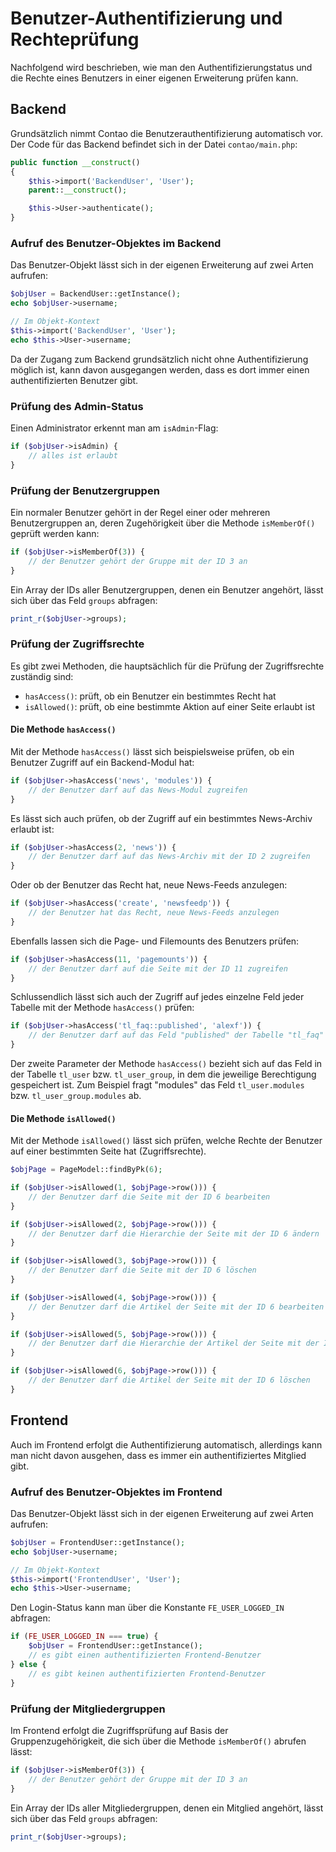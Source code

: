 # Benutzer-Authentifizierung und Rechteprüfung

Nachfolgend wird beschrieben, wie man den Authentifizierungstatus und die
Rechte eines Benutzers in einer eigenen Erweiterung prüfen kann.


## Backend

Grundsätzlich nimmt Contao die Benutzerauthentifizierung automatisch vor. Der
Code für das Backend befindet sich in der Datei `contao/main.php`:

```php
public function __construct()
{
    $this->import('BackendUser', 'User');
    parent::__construct();

    $this->User->authenticate();
}
```


### Aufruf des Benutzer-Objektes im Backend

Das Benutzer-Objekt lässt sich in der eigenen Erweiterung auf zwei Arten
aufrufen:

```php
$objUser = BackendUser::getInstance();
echo $objUser->username;

// Im Objekt-Kontext
$this->import('BackendUser', 'User');
echo $this->User->username;
```

Da der Zugang zum Backend grundsätzlich nicht ohne Authentifizierung möglich
ist, kann davon ausgegangen werden, dass es dort immer einen authentifizierten
Benutzer gibt.


### Prüfung des Admin-Status

Einen Administrator erkennt man am `isAdmin`-Flag:

```php
if ($objUser->isAdmin) {
    // alles ist erlaubt
}
```


### Prüfung der Benutzergruppen

Ein normaler Benutzer gehört in der Regel einer oder mehreren Benutzergruppen
an, deren Zugehörigkeit über die Methode `isMemberOf()` geprüft werden kann:


```php
if ($objUser->isMemberOf(3)) {
    // der Benutzer gehört der Gruppe mit der ID 3 an
}
```

Ein Array der IDs aller Benutzergruppen, denen ein Benutzer angehört, lässt sich
über das Feld `groups` abfragen:

```php
print_r($objUser->groups);
```


### Prüfung der Zugriffsrechte

Es gibt zwei Methoden, die hauptsächlich für die Prüfung der Zugriffsrechte
zuständig sind:

 - `hasAccess()`: prüft, ob ein Benutzer ein bestimmtes Recht hat
 - `isAllowed()`: prüft, ob eine bestimmte Aktion auf einer Seite erlaubt ist


#### Die Methode `hasAccess()`

Mit der Methode `hasAccess()` lässt sich beispielsweise prüfen, ob ein Benutzer
Zugriff auf ein Backend-Modul hat:

```php
if ($objUser->hasAccess('news', 'modules')) {
    // der Benutzer darf auf das News-Modul zugreifen
}
```

Es lässt sich auch prüfen, ob der Zugriff auf ein bestimmtes News-Archiv erlaubt
ist:

```php
if ($objUser->hasAccess(2, 'news')) {
    // der Benutzer darf auf das News-Archiv mit der ID 2 zugreifen
}
```

Oder ob der Benutzer das Recht hat, neue News-Feeds anzulegen:

```php
if ($objUser->hasAccess('create', 'newsfeedp')) {
    // der Benutzer hat das Recht, neue News-Feeds anzulegen
}
```

Ebenfalls lassen sich die Page- und Filemounts des Benutzers prüfen:

```php
if ($objUser->hasAccess(11, 'pagemounts')) {
    // der Benutzer darf auf die Seite mit der ID 11 zugreifen
}
```

Schlussendlich lässt sich auch der Zugriff auf jedes einzelne Feld jeder Tabelle
mit der Methode `hasAccess()` prüfen:

```php
if ($objUser->hasAccess('tl_faq::published', 'alexf')) {
    // der Benutzer darf auf das Feld "published" der Tabelle "tl_faq" zugreifen
}
```

Der zweite Parameter der Methode `hasAccess()` bezieht sich auf das Feld in der
Tabelle `tl_user` bzw. `tl_user_group`, in dem die jeweilige Berechtigung
gespeichert ist. Zum Beispiel fragt "modules" das Feld `tl_user.modules` bzw.
`tl_user_group.modules` ab.


#### Die Methode `isAllowed()`

Mit der Methode `isAllowed()` lässt sich prüfen, welche Rechte der Benutzer auf
einer bestimmten Seite hat (Zugriffsrechte).

```php
$objPage = PageModel::findByPk(6);

if ($objUser->isAllowed(1, $objPage->row())) {
    // der Benutzer darf die Seite mit der ID 6 bearbeiten
}

if ($objUser->isAllowed(2, $objPage->row())) {
    // der Benutzer darf die Hierarchie der Seite mit der ID 6 ändern
}

if ($objUser->isAllowed(3, $objPage->row())) {
    // der Benutzer darf die Seite mit der ID 6 löschen
}

if ($objUser->isAllowed(4, $objPage->row())) {
    // der Benutzer darf die Artikel der Seite mit der ID 6 bearbeiten
}

if ($objUser->isAllowed(5, $objPage->row())) {
    // der Benutzer darf die Hierarchie der Artikel der Seite mit der ID 6 ändern
}

if ($objUser->isAllowed(6, $objPage->row())) {
    // der Benutzer darf die Artikel der Seite mit der ID 6 löschen
}
```


## Frontend

Auch im Frontend erfolgt die Authentifizierung automatisch, allerdings kann man
nicht davon ausgehen, dass es immer ein authentifiziertes Mitglied gibt.


### Aufruf des Benutzer-Objektes im Frontend

Das Benutzer-Objekt lässt sich in der eigenen Erweiterung auf zwei Arten
aufrufen:

```php
$objUser = FrontendUser::getInstance();
echo $objUser->username;

// Im Objekt-Kontext
$this->import('FrontendUser', 'User');
echo $this->User->username;
```

Den Login-Status kann man über die Konstante `FE_USER_LOGGED_IN` abfragen:

```php
if (FE_USER_LOGGED_IN === true) {
    $objUser = FrontendUser::getInstance();
    // es gibt einen authentifizierten Frontend-Benutzer
} else {
    // es gibt keinen authentifizierten Frontend-Benutzer
}
```


### Prüfung der Mitgliedergruppen

Im Frontend erfolgt die Zugriffsprüfung auf Basis der Gruppenzugehörigkeit, die
sich über die Methode `isMemberOf()` abrufen lässt:


```php
if ($objUser->isMemberOf(3)) {
    // der Benutzer gehört der Gruppe mit der ID 3 an
}
```

Ein Array der IDs aller Mitgliedergruppen, denen ein Mitglied angehört, lässt
sich über das Feld `groups` abfragen:

```php
print_r($objUser->groups);
```
